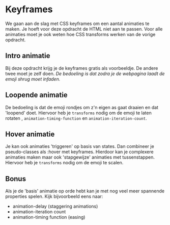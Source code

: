# Keyframes
We gaan aan de slag met CSS keyframes om een aantal animaties te maken. Je hoeft voor deze opdracht de HTML niet aan te passen. Voor alle animaties moet je ook weten hoe CSS transforms werken van de vorige opdracht.

## Intro animatie

Bij deze opdracht krijg je de keyframes gratis als voorbeeldje. De andere twee moet je zelf doen. _De bedoeling is dat zodra je de webpagina laadt de emoji shrug moet infaden._

## Loopende animatie

De bedoeling is dat de emoji rondjes om z'n eigen as gaat draaien en dat 'loopend' doet. Hiervoor heb je `transforms` nodig om de emoji te laten rotaten , `animation-timing-function` en `animation-iteration-count`.

## Hover animatie

Je kan ook animaties 'triggeren' op basis van states. Dan combineer je pseudo-classes als :hover met keyframes. Hierdoor kan je complexere animaties maken maar ook 'stapgewijze' animaties met tussenstappen.
Hiervoor heb je `transforms` nodig om de emoji te scalen.

## Bonus
Als je de 'basis' animatie op orde hebt kan je met nog veel meer spannende properties spelen. Kijk bijvoorbeeld eens naar:
* animation-delay (staggering animations)
* animation-iteration count
* animation-timing function (easing)